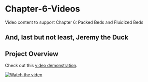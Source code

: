 # Chapter-6-Videos
Video content to support Chapter 6: Packed Beds and Fluidized Beds


## And, last but not least, Jeremy the Duck

## Project Overview

Check out this [video demonstration]([https://www.youtube.com/watch?v=VIDEO_ID](https://www.youtube.com/watch?v=VMENI4_wix4)).


[![Watch the video](https://img.youtube.com/vi/VMENI4_wix4/maxresdefault.jpg)](https://www.youtube.com/watch?v=VMENI4_wix4)

